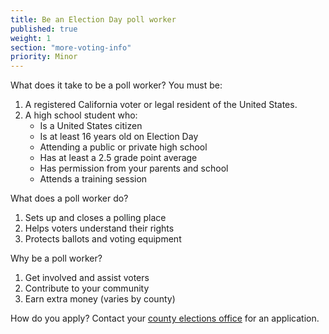 ```yaml
---
title: Be an Election Day poll worker
published: true
weight: 1
section: "more-voting-info"
priority: Minor
---
```


What does it take to be a poll worker? You must be:  
1. A registered California voter or legal resident of the United States.
2. A high school student who:  
	- Is a United States citizen
	- Is at least 16 years old on Election Day
	- Attending a public or private high school
    - Has at least a 2.5 grade point average
    - Has permission from your parents and school
    - Attends a training session  
    
What does a poll worker do?  
1. Sets up and closes a polling place
2. Helps voters understand their rights
3. Protects ballots and voting equipment

Why be a poll worker?
1. Get involved and assist voters
2. Contribute to your community
3. Earn extra money (varies by county)  

How do you apply? Contact your [county elections office](http://www.sos.ca.gov/elections/voting-resources/new-voters/county-elections-offices/) for an application.






